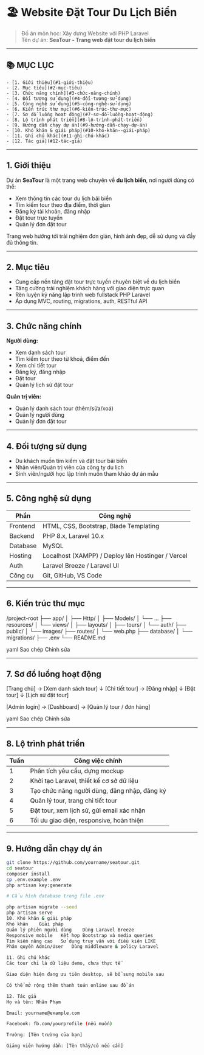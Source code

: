 # 🏖️ Website Đặt Tour Du Lịch Biển

> Đồ án môn học: Xây dựng Website với PHP Laravel  
> Tên dự án: **SeaTour - Trang web đặt tour du lịch biển**

---

## 📚 MỤC LỤC

    - [1. Giới thiệu](#1-giới-thiệu)
    - [2. Mục tiêu](#2-mục-tiêu)
    - [3. Chức năng chính](#3-chức-năng-chính)
    - [4. Đối tượng sử dụng](#4-đối-tượng-sử-dụng)
    - [5. Công nghệ sử dụng](#5-công-nghệ-sử-dụng)
    - [6. Kiến trúc thư mục](#6-kiến-trúc-thư-mục)
    - [7. Sơ đồ luồng hoạt động](#7-sơ-đồ-luồng-hoạt-động)
    - [8. Lộ trình phát triển](#8-lộ-trình-phát-triển)
    - [9. Hướng dẫn chạy dự án](#9-hướng-dẫn-chạy-dự-án)
    - [10. Khó khăn & giải pháp](#10-khó-khăn--giải-pháp)
    - [11. Ghi chú khác](#11-ghi-chú-khác)
    - [12. Tác giả](#12-tác-giả)

---

## 1. Giới thiệu

Dự án **SeaTour** là một trang web chuyên về **du lịch biển**, nơi người dùng có thể:
- Xem thông tin các tour du lịch bãi biển
- Tìm kiếm tour theo địa điểm, thời gian
- Đăng ký tài khoản, đăng nhập
- Đặt tour trực tuyến
- Quản lý đơn đặt tour

Trang web hướng tới trải nghiệm đơn giản, hình ảnh đẹp, dễ sử dụng và đầy đủ thông tin.

---

## 2. Mục tiêu

- Cung cấp nền tảng đặt tour trực tuyến chuyên biệt về du lịch biển
- Tăng cường trải nghiệm khách hàng với giao diện trực quan
- Rèn luyện kỹ năng lập trình web fullstack PHP Laravel
- Áp dụng MVC, routing, migrations, auth, RESTful API

---

## 3. Chức năng chính

**Người dùng:**
- Xem danh sách tour
- Tìm kiếm tour theo từ khoá, điểm đến
- Xem chi tiết tour
- Đăng ký, đăng nhập
- Đặt tour
- Quản lý lịch sử đặt tour

**Quản trị viên:**
- Quản lý danh sách tour (thêm/sửa/xoá)
- Quản lý người dùng
- Quản lý đơn đặt tour

---

## 4. Đối tượng sử dụng

- Du khách muốn tìm kiếm và đặt tour bãi biển
- Nhân viên/Quản trị viên của công ty du lịch
- Sinh viên/người học lập trình muốn tham khảo dự án mẫu

---

## 5. Công nghệ sử dụng

| Phần       | Công nghệ                         |
|------------|-----------------------------------|
| Frontend   | HTML, CSS, Bootstrap, Blade Templating |
| Backend    | PHP 8.x, Laravel 10.x             |
| Database   | MySQL                            |
| Hosting    | Localhost (XAMPP) / Deploy lên Hostinger / Vercel |
| Auth       | Laravel Breeze / Laravel UI       |
| Công cụ    | Git, GitHub, VS Code              |

---

## 6. Kiến trúc thư mục

/project-root
├── app/
│ ├── Http/
│ ├── Models/
│ └── ...
├── resources/
│ └── views/
│ ├── layouts/
│ ├── tours/
│ └── auth/
├── public/
│ └── images/
├── routes/
│ └── web.php
├── database/
│ └── migrations/
├── .env
└── README.md

yaml
Sao chép
Chỉnh sửa

---

## 7. Sơ đồ luồng hoạt động

[Trang chủ] → [Xem danh sách tour]
↓
[Chi tiết tour] → [Đăng nhập]
↓
[Đặt tour]
↓
[Lịch sử đặt tour]

[Admin login] → [Dashboard] → [Quản lý tour / đơn hàng]

yaml
Sao chép
Chỉnh sửa

---

## 8. Lộ trình phát triển

| Tuần | Công việc chính                            |
|------|--------------------------------------------|
| 1    | Phân tích yêu cầu, dựng mockup             |
| 2    | Khởi tạo Laravel, thiết kế cơ sở dữ liệu   |
| 3    | Tạo chức năng người dùng, đăng nhập, đăng ký |
| 4    | Quản lý tour, trang chi tiết tour          |
| 5    | Đặt tour, xem lịch sử, gửi email xác nhận  |
| 6    | Tối ưu giao diện, responsive, hoàn thiện   |

---

## 9. Hướng dẫn chạy dự án

```bash
git clone https://github.com/yourname/seatour.git
cd seatour
composer install
cp .env.example .env
php artisan key:generate

# Cấu hình database trong file .env

php artisan migrate --seed
php artisan serve
10. Khó khăn & giải pháp
Khó khăn	Giải pháp
Quản lý phiên người dùng	Dùng Laravel Breeze
Responsive mobile	Kết hợp Bootstrap và media queries
Tìm kiếm nâng cao	Sử dụng truy vấn với điều kiện LIKE
Phân quyền Admin/User	Dùng middleware & policy Laravel

11. Ghi chú khác
Các tour chỉ là dữ liệu demo, chưa thực tế

Giao diện hiện đang ưu tiên desktop, sẽ bổ sung mobile sau

Có thể mở rộng thêm thanh toán online sau đồ án

12. Tác giả
Họ và tên: Nhân Phạm

Email: yourname@example.com

Facebook: fb.com/yourprofile (nếu muốn)

Trường: [Tên trường của bạn]

Giảng viên hướng dẫn: [Tên thầy/cô nếu cần]
